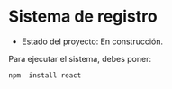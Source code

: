 <h1> Sistema de registro </h1>

- Estado del proyecto: En construcción.

Para ejecutar el sistema, debes poner:

```npm  install react```
